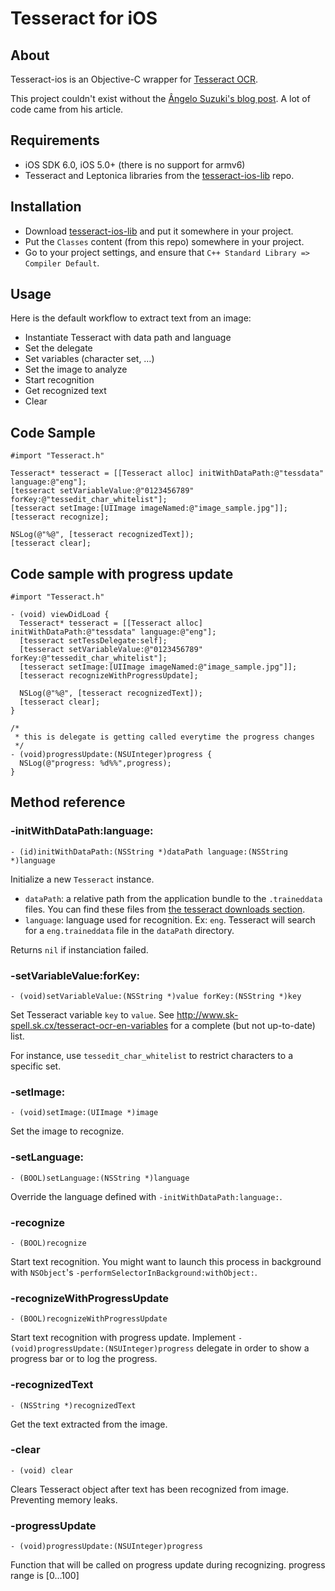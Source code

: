 Tesseract for iOS
=================


About
-----

Tesseract-ios is an Objective-C wrapper for [Tesseract OCR](http://code.google.com/p/tesseract-ocr/).

This project couldn't exist without the [Ângelo Suzuki's blog post](http://tinsuke.wordpress.com/2011/11/01/how-to-compile-and-use-tesseract-3-01-on-ios-sdk-5/). A lot of code came from his article.


Requirements
------------

 - iOS SDK 6.0, iOS 5.0+ (there is no support for armv6)
 - Tesseract and Leptonica libraries from the [tesseract-ios-lib](https://github.com/ldiqual/tesseract-ios-lib) repo.
 

Installation
------------

 - Download [tesseract-ios-lib](https://github.com/ldiqual/tesseract-ios-lib) and put it somewhere in your project.
 - Put the `Classes` content (from this repo) somewhere in your project.
 - Go to your project settings, and ensure that `C++ Standard Library => Compiler Default`.
 

Usage
-----

Here is the default workflow to extract text from an image:

 - Instantiate Tesseract with data path and language
 - Set the delegate
 - Set variables (character set, …)
 - Set the image to analyze
 - Start recognition
 - Get recognized text
 - Clear
 
 
Code Sample
-----------

    #import "Tesseract.h"
    
    Tesseract* tesseract = [[Tesseract alloc] initWithDataPath:@"tessdata" language:@"eng"];
    [tesseract setVariableValue:@"0123456789" forKey:@"tessedit_char_whitelist"];
    [tesseract setImage:[UIImage imageNamed:@"image_sample.jpg"]];
    [tesseract recognize];
    
    NSLog(@"%@", [tesseract recognizedText]);
    [tesseract clear];
 
Code sample with progress update
--------------------------------

    #import "Tesseract.h"
    
    - (void) viewDidLoad {
      Tesseract* tesseract = [[Tesseract alloc] initWithDataPath:@"tessdata" language:@"eng"];
      [tesseract setTessDelegate:self];
      [tesseract setVariableValue:@"0123456789" forKey:@"tessedit_char_whitelist"];
      [tesseract setImage:[UIImage imageNamed:@"image_sample.jpg"]];
      [tesseract recognizeWithProgressUpdate];
    
      NSLog(@"%@", [tesseract recognizedText]);
      [tesseract clear];
    }

    /*
     * this is delegate is getting called everytime the progress changes
     */
    - (void)progressUpdate:(NSUInteger)progress {
      NSLog(@"progress: %d%%",progress);
    }

Method reference
----------------

### -initWithDataPath:language: ###

`- (id)initWithDataPath:(NSString *)dataPath language:(NSString *)language`

Initialize a new `Tesseract` instance.

 - `dataPath`: a relative path from the application bundle to the `.traineddata` files. You can find these files from [the tesseract downloads section](http://code.google.com/p/tesseract-ocr/downloads/list).
 - `language`: language used for recognition. Ex: `eng`. Tesseract will search for a `eng.traineddata` file in the `dataPath` directory.
 
Returns `nil` if instanciation failed.
 

### -setVariableValue:forKey: ###

`- (void)setVariableValue:(NSString *)value forKey:(NSString *)key`

Set Tesseract variable `key` to `value`. See <http://www.sk-spell.sk.cx/tesseract-ocr-en-variables> for a complete (but not up-to-date) list.

For instance, use `tessedit_char_whitelist` to restrict characters to a specific set.

### -setImage: ###

`- (void)setImage:(UIImage *)image`

Set the image to recognize.

### -setLanguage: ###

`- (BOOL)setLanguage:(NSString *)language`

Override the language defined with `-initWithDataPath:language:`.

### -recognize ###

`- (BOOL)recognize`

Start text recognition. You might want to launch this process in background with `NSObject`'s `-performSelectorInBackground:withObject:`. 

### -recognizeWithProgressUpdate ###

`- (BOOL)recognizeWithProgressUpdate`

Start text recognition with progress update. Implement `- (void)progressUpdate:(NSUInteger)progress` delegate in order to show a progress bar or to log the progress.

### -recognizedText ###

`- (NSString *)recognizedText`

Get the text extracted from the image.

### -clear ###

`- (void) clear`

Clears Tesseract object after text has been recognized from image. Preventing memory leaks.

### -progressUpdate ###

`- (void)progressUpdate:(NSUInteger)progress`

Function that will be called on progress update during recognizing. progress range is [0...100]
